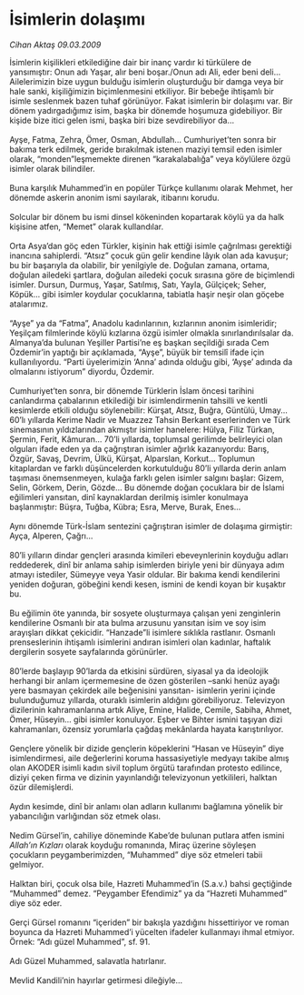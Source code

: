 # İsimlerin dolaşımı

*Cihan Aktaş 09.03.2009*

<div class="taraf_structure_2col_1zq">
<div class="margen_n">



 <p>İsimlerin kişilikleri etkilediğine dair bir inanç vardır ki türkülere de yansımıştır: Onun adı Yaşar, alır beni boşar./Onun adı Ali, eder beni deli... Ailelerimizin bize uygun bulduğu isimlerin oluşturduğu bir damga veya bir hale sanki, kişiliğimizin biçimlenmesini etkiliyor. Bir bebeğe ihtişamlı bir isimle seslenmek bazen tuhaf görünüyor. Fakat isimlerin bir dolaşımı var. Bir dönem yadırgadığımız isim, başka bir dönemde hoşumuza gidebiliyor. Bir kişide bize itici gelen ismi, başka biri bize sevdirebiliyor da... <br/><br/>Ayşe, Fatma, Zehra, Ömer, Osman, Abdullah... Cumhuriyet’ten sonra bir bakıma terk edilmek, geride bırakılmak istenen maziyi temsil eden isimler olarak, “monden”leşmemekte direnen “karakalabalığa” veya köylülere özgü isimler olarak bilindiler. <br/><br/>Buna karşılık Muhammed’in en popüler Türkçe kullanımı olarak Mehmet, her dönemde askerin anonim ismi sayılarak, itibarını korudu. <br/><br/>Solcular bir dönem bu ismi dinsel kökeninden kopartarak köylü ya da halk kişisine atfen, “Memet” olarak kullandılar. <br/><br/>Orta Asya’dan göç eden Türkler, kişinin hak ettiği isimle çağrılması gerektiği inancına sahiplerdi. “Atsız” çocuk gün gelir kendine lâyık olan ada kavuşur; bu bir başarıyla da olabilir, bir yenilgiyle de. Doğulan zamana, ortama, doğulan ailedeki şartlara, doğulan ailedeki çocuk sırasına göre de biçimlendi isimler. Dursun, Durmuş, Yaşar, Satılmış, Satı, Yayla, Gülçiçek; Seher, Köpük... gibi isimler koydular çocuklarına, tabiatla haşir neşir olan göçebe atalarımız. <br/><br/>“Ayşe” ya da “Fatma”, Anadolu kadınlarının, kızlarının anonim isimleridir; Yeşilçam filmlerinde köylü kızlarına özgü isimler olmakla sınırlandırılsalar da. Almanya’da bulunan Yeşiller Partisi’ne eş başkan seçildiği sırada Cem Özdemir’in yaptığı bir açıklamada, “Ayşe”, büyük bir temsilî ifade için kullanılıyordu. “Parti üyelerimizin ‘Anna’ adında olduğu gibi, ‘Ayşe’ adında da olmalarını istiyorum” diyordu, Özdemir. <br/><br/>Cumhuriyet’ten sonra, bir dönemde Türklerin İslam öncesi tarihini canlandırma çabalarının etkilediği bir isimlendirmenin tahsilli ve kentli kesimlerde etkili olduğu söylenebilir: Kürşat, Atsız, Buğra, Güntülü, Umay... 60’lı yıllarda Kerime Nadir ve Muazzez Tahsin Berkant eserlerinden ve Türk sinemasının yıldızlarından akmıştır isimler hanelere: Hülya, Filiz Türkan, Şermin, Ferit, Kâmuran... 70’li yıllarda, toplumsal gerilimde belirleyici olan olguları ifade eden ya da çağrıştıran isimler ağırlık kazanıyordu: Barış, Özgür, Savaş, Devrim, Ülkü, Kürşat, Alparslan, Korkut... Toplumun kitaplardan ve farklı düşüncelerden korkutulduğu 80’li yıllarda derin anlam taşıması önemsenmeyen, kulağa farklı gelen isimler salgını başlar: Gizem, Selin, Görkem, Derin, Gözde... Bu dönemde doğan çocuklara bir de İslami eğilimleri yansıtan, dinî kaynaklardan derilmiş isimler konulmaya başlanmıştır: Büşra, Tuğba, Kübra; Esra, Merve, Burak, Enes... <br/><br/>Aynı dönemde Türk-İslam sentezini çağrıştıran isimler de dolaşıma girmiştir: Ayça, Alperen, Çağrı... <br/><br/>80’li yılların dindar gençleri arasında kimileri ebeveynlerinin koyduğu adları reddederek, dinî bir anlama sahip isimlerden biriyle yeni bir dünyaya adım atmayı istediler, Sümeyye veya Yasir oldular. Bir bakıma kendi kendilerini yeniden doğuran, göbeğini kendi kesen, ismini de kendi koyan bir kuşaktır bu. <br/><br/>Bu eğilimin öte yanında, bir sosyete oluşturmaya çalışan yeni zenginlerin kendilerine Osmanlı bir ata bulma arzusunu yansıtan isim ve soy isim arayışları dikkat çekicidir. “Hanzade”li isimlere sıklıkla rastlanır. Osmanlı prenseslerinin ihtişamlı isimlerini andıran isimleri olan kadınlar, haftalık dergilerin sosyete sayfalarında görünürler. <br/><br/>80’lerde başlayıp 90’larda da etkisini sürdüren, siyasal ya da ideolojik herhangi bir anlam içermemesine de özen gösterilen –sanki henüz ayağı yere basmayan çekirdek aile beğenisini yansıtan- isimlerin yerini içinde bulunduğumuz yıllarda, oturaklı isimlerin aldığını görebiliyoruz. Televizyon dizilerinin kahramanlarına artık Aliye, Emine, Halide, Cemile, Sabiha, Ahmet, Ömer, Hüseyin... gibi isimler konuluyor. Eşber ve Bihter ismini taşıyan dizi kahramanları, özensiz yorumlarla çağdaş mekânlarda hayata karıştırılıyor. <br/><br/>Gençlere yönelik bir dizide gençlerin köpeklerini “Hasan ve Hüseyin” diye isimlendirmesi, aile değerlerini koruma hassasiyetiyle medyayı takibe almış olan AKODER isimli kadın sivil toplum örgütü tarafından protesto edilince, diziyi çeken firma ve dizinin yayınlandığı televizyonun yetkilileri, halktan özür dilemişlerdi. <br/><br/>Aydın kesimde, dinî bir anlamı olan adların kullanımı bağlamına yönelik bir yabancılığın varlığından söz etmek olası. <br/><br/>Nedim Gürsel’in, cahiliye döneminde Kabe’de bulunan putlara atfen ismini <i>Allah’ın Kızları</i> olarak koyduğu romanında, Miraç üzerine söyleşen çocukların peygamberimizden, “Muhammed” diye söz etmeleri tabii gelmiyor. <br/><br/>Halktan biri, çocuk olsa bile, Hazreti Muhammed’in (S.a.v.) bahsi geçtiğinde “Muhammed” demez. “Peygamber Efendimiz” ya da “Hazreti Muhammed” diye söz eder. <br/><br/>Gerçi Gürsel romanını “içeriden” bir bakışla yazdığını hissettiriyor ve roman boyunca da Hazreti Muhammed’i yücelten ifadeler kullanmayı ihmal etmiyor. Örnek: “Adı güzel Muhammed”, sf. 91. <br/><br/>Adı Güzel Muhammed, salavatla hatırlanır. <br/><br/>Mevlid Kandili’nin hayırlar getirmesi dileğiyle...</p>
<br/>
<br/>
<br/>



<br/>


<div id="taraf_not">
</div>

</div>


</div>
